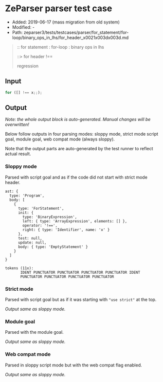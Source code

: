 # ZeParser parser test case

- Added: 2019-06-17 (mass migration from old system)
- Modified: -
- Path: zeparser3/tests/testcases/parser/for_statement/for-loop/binary_ops_in_lhs/for_header_x0021x003dx003d.md

> :: for statement : for-loop : binary ops in lhs
>
> ::> for header !==
>
> regression

## Input

`````js
for ([] !== x;;);
`````

## Output

_Note: the whole output block is auto-generated. Manual changes will be overwritten!_

Below follow outputs in four parsing modes: sloppy mode, strict mode script goal, module goal, web compat mode (always sloppy).

Note that the output parts are auto-generated by the test runner to reflect actual result.

### Sloppy mode

Parsed with script goal and as if the code did not start with strict mode header.

`````
ast: {
  type: 'Program',
  body: [
    {
      type: 'ForStatement',
      init: {
        type: 'BinaryExpression',
        left: { type: 'ArrayExpression', elements: [] },
        operator: '!==',
        right: { type: 'Identifier', name: 'x' }
      },
      test: null,
      update: null,
      body: { type: 'EmptyStatement' }
    }
  ]
}

tokens (11x):
       IDENT PUNCTUATOR PUNCTUATOR PUNCTUATOR PUNCTUATOR IDENT
       PUNCTUATOR PUNCTUATOR PUNCTUATOR PUNCTUATOR
`````

### Strict mode

Parsed with script goal but as if it was starting with `"use strict"` at the top.

_Output same as sloppy mode._

### Module goal

Parsed with the module goal.

_Output same as sloppy mode._

### Web compat mode

Parsed in sloppy script mode but with the web compat flag enabled.

_Output same as sloppy mode._

